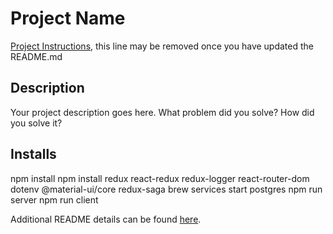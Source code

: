 # Project Name

[Project Instructions](./INSTRUCTIONS.md), this line may be removed once you have updated the README.md

## Description

Your project description goes here. What problem did you solve? How did you solve it?

## Installs

npm install
npm install redux react-redux redux-logger react-router-dom dotenv @material-ui/core redux-saga
brew services start postgres
npm run server
npm run client

Additional README details can be found [here](https://github.com/PrimeAcademy/readme-template/blob/master/README.md).
